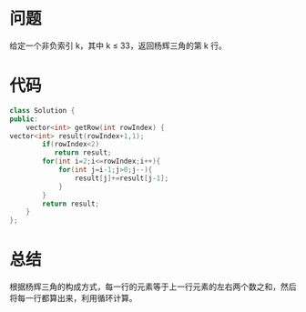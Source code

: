 # 问题 #
给定一个非负索引 k，其中 k ≤ 33，返回杨辉三角的第 k 行。
# 代码 #
```C++
class Solution {
public:
    vector<int> getRow(int rowIndex) {
vector<int> result(rowIndex+1,1);
        if(rowIndex<2)
           return result;
        for(int i=2;i<=rowIndex;i++){
            for(int j=i-1;j>0;j--){
                result[j]+=result[j-1];
            }
        }
        return result;   
    }
};
```
# 总结 #
根据杨辉三角的构成方式，每一行的元素等于上一行元素的左右两个数之和，然后将每一行都算出来，利用循环计算。 
